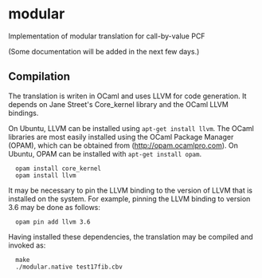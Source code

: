 # modular
Implementation of modular translation for call-by-value PCF

(Some documentation will be added in the next few days.)

## Compilation

The translation is writen in OCaml and uses LLVM for code generation.
It depends on Jane Street's Core_kernel library and the OCaml LLVM bindings.

On Ubuntu, LLVM can be installed using `apt-get install llvm`.
The OCaml libraries are most easily installed using the
OCaml Package Manager (OPAM), which can be obtained from (http://opam.ocamlpro.com).
On Ubuntu, OPAM can be installed with `apt-get install opam`.

```
  opam install core_kernel
  opam install llvm
```

It may be necessary to pin the LLVM binding to the version of LLVM that is
installed on the system. For example, pinning the LLVM binding to version 3.6
may be done as follows:

```
  opam pin add llvm 3.6
```

Having installed these dependencies, the translation may be compiled and invoked as:

```
  make
  ./modular.native test17fib.cbv
```

